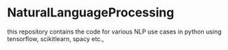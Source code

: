 # NaturalLanguageProcessing
this repository contains the code for various NLP use cases in python using tensorflow, scikitlearn, spacy etc.,
